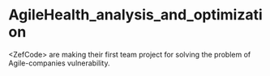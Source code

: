 # AgileHealth_analysis_and_optimization
&lt;ZefCode> are making their first team project for solving the problem of Agile-companies vulnerability.
